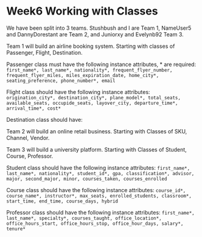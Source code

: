 # Week6 Working with Classes

We have been split into 3 teams. Stushbush and I are Team 1, NameUser5 and DannyDorestant are Team 2, and Juniorxy and Evelynb92 Team 3. 

Team 1 will build an airline booking system. Starting with classes of Passenger, Flight, Destination. 

Passenger class must have the following instance attributes, * are required:
`first_name*, last_name*, nationality*, frequent_flyer_number, frequent_flyer_miles, miles_expiration_date, home_city*, seating_preference, phone_number*, email`

Flight class should have the following instance attributes:
`origination_city*, destination_city*, plane_model*, total_seats, available_seats, occupide_seats, layover_city, departure_time*, arrival_time*, cost*`

Destination class should have: 


Team 2 will build an online retail business. Starting with Classes of SKU, Channel, Vendor.


Team 3 will build a university platform. Starting with Classes of Student, Course, Professor. 

Student class should have the following instance attributes:
`first_name*, last_name*, nationality*, student_id*, gpa, classification*, advisor, major, second_major, minor, courses_taken, courses_enrolled`

Course class should have the following instance attributes:
`course_id*, course_name*, instructor*, max_seats, enrolled_students, classroom*, start_time, end_time, course_days, hybrid`

Professor class should have the following instance attributes:
`first_name*, last_name*, specialty*, courses_taught, office_location*, office_hours_start, office_hours_stop, office_hour_days, salary*, tenure*`



